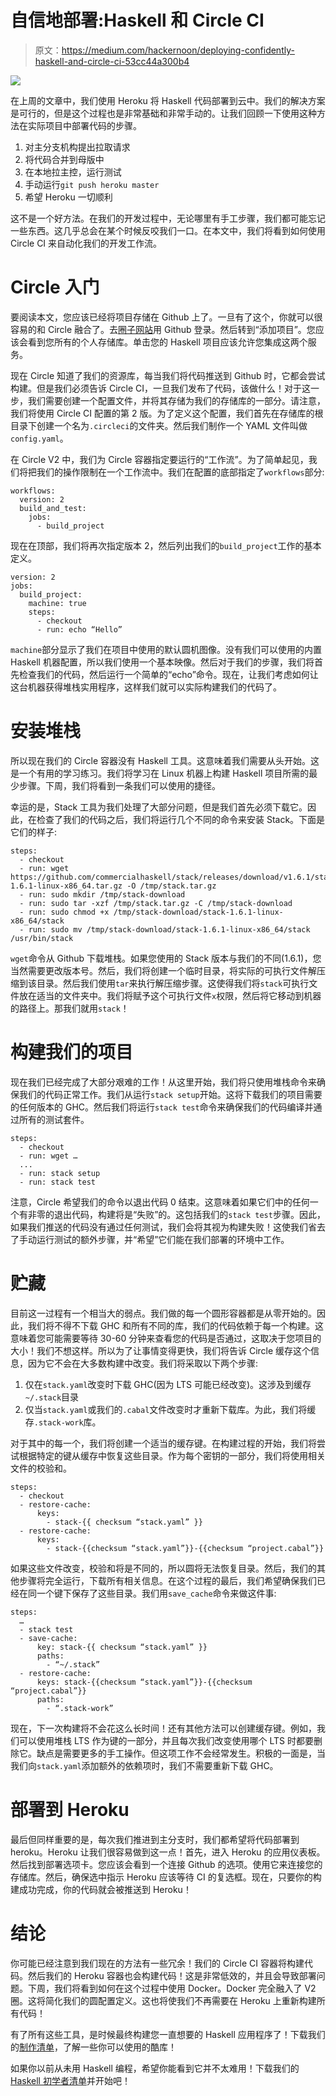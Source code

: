 # 自信地部署:Haskell 和 Circle CI

> 原文：<https://medium.com/hackernoon/deploying-confidently-haskell-and-circle-ci-53cc44a300b4>

![](img/0526aeb0cc4d045ff16c2b5975c71094.png)

在上周的文章中，我们使用 Heroku 将 Haskell 代码部署到云中。我们的解决方案是可行的，但是这个过程也是非常基础和非常手动的。让我们回顾一下使用这种方法在实际项目中部署代码的步骤。

1.  对主分支机构提出拉取请求
2.  将代码合并到母版中
3.  在本地拉主控，运行测试
4.  手动运行`git push heroku master`
5.  希望 Heroku 一切顺利

这不是一个好方法。在我们的开发过程中，无论哪里有手工步骤，我们都可能忘记一些东西。这几乎总会在某个时候反咬我们一口。在本文中，我们将看到如何使用 Circle CI 来自动化我们的开发工作流。

# Circle 入门

要阅读本文，您应该已经将项目存储在 Github 上了。一旦有了这个，你就可以很容易的和 Circle 融合了。去[圈子网站](https://www.circleci.com/)用 Github 登录。然后转到“添加项目”。您应该会看到您所有的个人存储库。单击您的 Haskell 项目应该允许您集成这两个服务。

现在 Circle 知道了我们的资源库，每当我们将代码推送到 Github 时，它都会尝试构建。但是我们必须告诉 Circle CI，一旦我们发布了代码，该做什么！对于这一步，我们需要创建一个配置文件，并将其存储为我们的存储库的一部分。请注意，我们将使用 Circle CI 配置的第 2 版。为了定义这个配置，我们首先在存储库的根目录下创建一个名为`.circleci`的文件夹。然后我们制作一个 YAML 文件叫做`config.yaml`。

在 Circle V2 中，我们为 Circle 容器指定要运行的“工作流”。为了简单起见，我们将把我们的操作限制在一个工作流中。我们在配置的底部指定了`workflows`部分:

```
workflows:
  version: 2
  build_and_test:
    jobs:
      - build_project
```

现在在顶部，我们将再次指定版本 2，然后列出我们的`build_project`工作的基本定义。

```
version: 2
jobs:
  build_project:
    machine: true
    steps:
      - checkout
      - run: echo “Hello”
```

`machine`部分显示了我们在项目中使用的默认圆机图像。没有我们可以使用的内置 Haskell 机器配置，所以我们使用一个基本映像。然后对于我们的步骤，我们将首先检查我们的代码，然后运行一个简单的“echo”命令。现在，让我们考虑如何让这台机器获得堆栈实用程序，这样我们就可以实际构建我们的代码了。

# 安装堆栈

所以现在我们的 Circle 容器没有 Haskell 工具。这意味着我们需要从头开始。这是一个有用的学习练习。我们将学习在 Linux 机器上构建 Haskell 项目所需的最少步骤。下周，我们将看到一条我们可以使用的捷径。

幸运的是，Stack 工具为我们处理了大部分问题，但是我们首先必须下载它。因此，在检查了我们的代码之后，我们将运行几个不同的命令来安装 Stack。下面是它们的样子:

```
steps:
  - checkout
  - run: wget https://github.com/commercialhaskell/stack/releases/download/v1.6.1/stack-1.6.1-linux-x86_64.tar.gz -O /tmp/stack.tar.gz
  - run: sudo mkdir /tmp/stack-download
  - run: sudo tar -xzf /tmp/stack.tar.gz -C /tmp/stack-download
  - run: sudo chmod +x /tmp/stack-download/stack-1.6.1-linux-x86_64/stack
  - run: sudo mv /tmp/stack-download/stack-1.6.1-linux-x86_64/stack /usr/bin/stack
```

`wget`命令从 Github 下载堆栈。如果您使用的 Stack 版本与我们的不同(1.6.1)，您当然需要更改版本号。然后，我们将创建一个临时目录，将实际的可执行文件解压缩到该目录。然后我们使用`tar`来执行解压缩步骤。这使得我们将`stack`可执行文件放在适当的文件夹中。我们将赋予这个可执行文件`x`权限，然后将它移动到机器的路径上。那我们就用`stack`！

# 构建我们的项目

现在我们已经完成了大部分艰难的工作！从这里开始，我们将只使用堆栈命令来确保我们的代码正常工作。我们从运行`stack setup`开始。这将下载我们的项目需要的任何版本的 GHC。然后我们将运行`stack test`命令来确保我们的代码编译并通过所有的测试套件。

```
steps:
  - checkout
  - run: wget …
  ... 
  - run: stack setup
  - run: stack test
```

注意，Circle 希望我们的命令以退出代码 0 结束。这意味着如果它们中的任何一个有非零的退出代码，构建将是“失败”的。这包括我们的`stack test`步骤。因此，如果我们推送的代码没有通过任何测试，我们会将其视为构建失败！这使我们省去了手动运行测试的额外步骤，并“希望”它们能在我们部署的环境中工作。

# 贮藏

目前这一过程有一个相当大的弱点。我们做的每一个圆形容器都是从零开始的。因此，我们将不得不下载 GHC 和所有不同的库，我们的代码依赖于每一个构建。这意味着您可能需要等待 30-60 分钟来查看您的代码是否通过，这取决于您项目的大小！我们不想这样。所以为了让事情变得更快，我们将告诉 Circle 缓存这个信息，因为它不会在大多数构建中改变。我们将采取以下两个步骤:

1.  仅在`stack.yaml`改变时下载 GHC(因为 LTS 可能已经改变)。这涉及到缓存`~/.stack`目录
2.  仅当`stack.yaml`或我们的`.cabal`文件改变时才重新下载库。为此，我们将缓存`.stack-work`库。

对于其中的每一个，我们将创建一个适当的缓存键。在构建过程的开始，我们将尝试根据特定的键从缓存中恢复这些目录。作为每个密钥的一部分，我们将使用相关文件的校验和。

```
steps:
  - checkout
  - restore-cache:
      keys:
        - stack-{{ checksum “stack.yaml” }}
  - restore-cache:
      keys:
        - stack-{{checksum “stack.yaml”}}-{{checksum “project.cabal”}}
```

如果这些文件改变，校验和将是不同的，所以圆将无法恢复目录。然后，我们的其他步骤将完全运行，下载所有相关信息。在这个过程的最后，我们希望确保我们已经在同一个键下保存了这些目录。我们用`save_cache`命令来做这件事:

```
steps:
  …
  - stack test
  - save-cache:
      key: stack-{{ checksum “stack.yaml” }}
      paths:
        - “~/.stack”
  - restore-cache:
      keys: stack-{{checksum “stack.yaml”}}-{{checksum “project.cabal”}}
      paths:
        - “.stack-work”
```

现在，下一次构建将不会花这么长时间！还有其他方法可以创建缓存键。例如，我们可以使用堆栈 LTS 作为键的一部分，并且每次我们改变使用哪个 LTS 时都要删除它。缺点是需要更多的手工操作。但这项工作不会经常发生。积极的一面是，当我们向`stack.yaml`添加额外的依赖项时，我们不需要重新下载 GHC。

# 部署到 Heroku

最后但同样重要的是，每次我们推进到主分支时，我们都希望将代码部署到 heroku。Heroku 让我们很容易做到这一点！首先，进入 Heroku 的应用仪表板。然后找到部署选项卡。您应该会看到一个连接 Github 的选项。使用它来连接您的存储库。然后，确保选中指示 Heroku 应该等待 CI 的复选框。现在，只要你的构建成功完成，你的代码就会被推送到 Heroku！

# 结论

你可能已经注意到我们现在的方法有一些冗余！我们的 Circle CI 容器将构建代码。然后我们的 Heroku 容器也会构建代码！这是非常低效的，并且会导致部署问题。下周，我们将看到如何在这个过程中使用 Docker。Docker 完全融入了 V2 圈。这将简化我们的圆配置定义。这也将使我们不再需要在 Heroku 上重新构建所有代码！

有了所有这些工具，是时候最终构建您一直想要的 Haskell 应用程序了！下载我们的[制作清单](https://www.mmhaskell.com/production-checklist)，了解一些你可以使用的酷库！

如果你以前从未用 Haskell 编程，希望你能看到它并不太难用！下载我们的 [Haskell 初学者清单](https://www.mmhaskell.com/beginners-checklist)并开始吧！